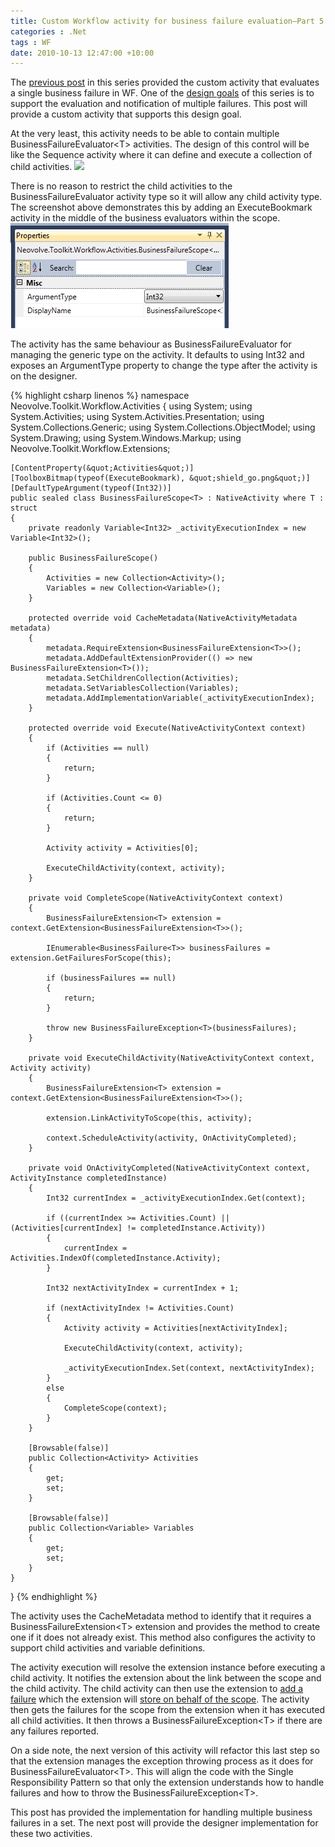 ```yaml
---
title: Custom Workflow activity for business failure evaluation–Part 5
categories : .Net
tags : WF
date: 2010-10-13 12:47:00 +10:00
---
```


The [previous post][0] in this series provided the custom activity that evaluates a single business failure in WF. One of the [design goals][1] of this series is to support the evaluation and notification of multiple failures. This post will provide a custom activity that supports this design goal.

At the very least, this activity needs to be able to contain multiple BusinessFailureEvaluator&lt;T&gt; activities. The design of this control will be like the Sequence activity where it can define and execute a collection of child activities. ![][2]

There is no reason to restrict the child activities to the BusinessFailureEvaluator activity type so it will allow any child activity type. The screenshot above demonstrates this by adding an ExecuteBookmark activity in the middle of the business evaluators within the scope. ![image][3]

The activity has the same behaviour as BusinessFailureEvaluator for managing the generic type on the activity. It defaults to using Int32 and exposes an ArgumentType property to change the type after the activity is on the designer.

{% highlight csharp linenos %}
namespace Neovolve.Toolkit.Workflow.Activities
{ 
    using System;
    using System.Activities;
    using System.Activities.Presentation;
    using System.Collections.Generic;
    using System.Collections.ObjectModel;
    using System.Drawing;
    using System.Windows.Markup;
    using Neovolve.Toolkit.Workflow.Extensions;
    
    [ContentProperty(&quot;Activities&quot;)]
    [ToolboxBitmap(typeof(ExecuteBookmark), &quot;shield_go.png&quot;)]
    [DefaultTypeArgument(typeof(Int32))]
    public sealed class BusinessFailureScope<T> : NativeActivity where T : struct
    {
        private readonly Variable<Int32> _activityExecutionIndex = new Variable<Int32>();
    
        public BusinessFailureScope()
        {
            Activities = new Collection<Activity>();
            Variables = new Collection<Variable>();
        }
    
        protected override void CacheMetadata(NativeActivityMetadata metadata)
        {
            metadata.RequireExtension<BusinessFailureExtension<T>>();
            metadata.AddDefaultExtensionProvider(() => new BusinessFailureExtension<T>());
            metadata.SetChildrenCollection(Activities);
            metadata.SetVariablesCollection(Variables);
            metadata.AddImplementationVariable(_activityExecutionIndex);
        }
    
        protected override void Execute(NativeActivityContext context)
        {
            if (Activities == null)
            {
                return;
            }
    
            if (Activities.Count <= 0)
            {
                return;
            }
    
            Activity activity = Activities[0];
    
            ExecuteChildActivity(context, activity);
        }
    
        private void CompleteScope(NativeActivityContext context)
        {
            BusinessFailureExtension<T> extension = context.GetExtension<BusinessFailureExtension<T>>();
    
            IEnumerable<BusinessFailure<T>> businessFailures = extension.GetFailuresForScope(this);
    
            if (businessFailures == null)
            {
                return;
            }
    
            throw new BusinessFailureException<T>(businessFailures);
        }
    
        private void ExecuteChildActivity(NativeActivityContext context, Activity activity)
        {
            BusinessFailureExtension<T> extension = context.GetExtension<BusinessFailureExtension<T>>();
    
            extension.LinkActivityToScope(this, activity);
    
            context.ScheduleActivity(activity, OnActivityCompleted);
        }
    
        private void OnActivityCompleted(NativeActivityContext context, ActivityInstance completedInstance)
        {
            Int32 currentIndex = _activityExecutionIndex.Get(context);
    
            if ((currentIndex >= Activities.Count) || (Activities[currentIndex] != completedInstance.Activity))
            {
                currentIndex = Activities.IndexOf(completedInstance.Activity);
            }
    
            Int32 nextActivityIndex = currentIndex + 1;
    
            if (nextActivityIndex != Activities.Count)
            {
                Activity activity = Activities[nextActivityIndex];
    
                ExecuteChildActivity(context, activity);
    
                _activityExecutionIndex.Set(context, nextActivityIndex);
            }
            else
            {
                CompleteScope(context);
            }
        }
    
        [Browsable(false)]
        public Collection<Activity> Activities
        {
            get;
            set;
        }
    
        [Browsable(false)]
        public Collection<Variable> Variables
        {
            get;
            set;
        }
    }
}
{% endhighlight %}

The activity uses the CacheMetadata method to identify that it requires a BusinessFailureExtension&lt;T&gt; extension and provides the method to create one if it does not already exist. This method also configures the activity to support child activities and variable definitions.

The activity execution will resolve the extension instance before executing a child activity. It notifies the extension about the link between the scope and the child activity. The child activity can then use the extension to [add a failure][0] which the extension will [store on behalf of the scope][4]. The activity then gets the failures for the scope from the extension when it has executed all child activities. It then throws a BusinessFailureException&lt;T&gt; if there are any failures reported. 

On a side note, the next version of this activity will refactor this last step so that the extension manages the exception throwing process as it does for BusinessFailureEvaluator&lt;T&gt;. This will align the code with the Single Responsibility Pattern so that only the extension understands how to handle failures and how to throw the BusinessFailureException&lt;T&gt;.

This post has provided the implementation for handling multiple business failures in a set. The next post will provide the designer implementation for these two activities.

[0]: /2010/10/12/custom-workflow-activity-for-business-failure-evaluatione28093part-4/
[1]: /2010/10/11/custom-workflow-activity-for-business-failure-evaluatione28093part-1/
[2]: /files/image_45.png
[3]: /files/image_50.png
[4]: /2010/10/12/custom-workflow-activity-for-business-failure-evaluatione28093part-3/
